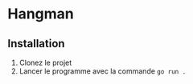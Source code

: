 # Hangman

## Installation

1. Clonez le projet
2. Lancer le programme avec la commande `go run .`

